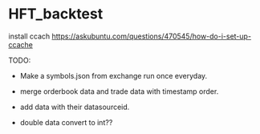 # HFT_backtest

install ccach
https://askubuntu.com/questions/470545/how-do-i-set-up-ccache

TODO:
- Make a symbols.json from exchange run once everyday.

- merge orderbook data and trade data with timestamp order.

- add data with their datasourceid.

- double data convert to int??
